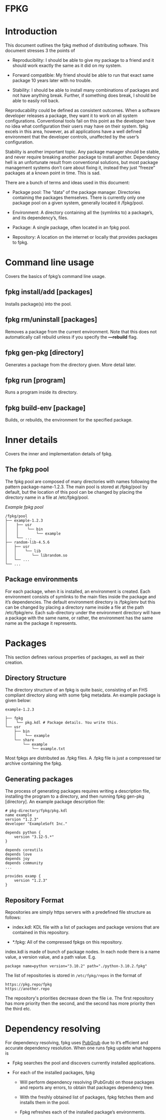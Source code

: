 # FPKG

# Introduction

This document outlines the fpkg method of distributing software. This document stresses 3 the points of

  - Reproducibility: I should be able to give my package to a friend and it should work exactly the same as it did on my system.

  - Forward compatible: My friend should be able to run that exact same package 10 years later with no trouble.

  - Stability: I should be able to install many combinations of packages and not have anything break. Further, if something does break, I should be able to easily roll back.

Reproducability could be defined as consistent outcomes. When a software developer releases a package, they want it to work on all system configurations. Conventional tools fail on this point as the developer have no idea what configuration their users may have on their system. fpkg excels in this area, however, as all applications have a well defined environment that the developer controls, unaffected by the user’s configuration.

Stability is another important topic. Any package manager should be stable, and never require breaking another package to install another. Dependency hell is an unfortunate result from conventional solutions, but most package management systems don’t care about fixing it, instead they just “freeze” packages at a known point in time. This is sad.

There are a bunch of terms and ideas used in this document:

  - Package pool: The “data” of the package manager. Directories containing the packages themselves. There is currently only one package pool on a given system, generally located it /fpkg/pool.

  - Environment: A directory containing all the (symlinks to) a package’s, and its dependency’s, files.

  - Package: A single package, often located in an fpkg pool.

  - Repository: A location on the internet or locally that provides packages to fpkg.

# Command line usage

Covers the basics of fpkg’s command line usage.

## fpkg install/add [packages]

Installs package(s) into the pool.

## fpkg rm/uninstall [packages]

Removes a package from the current environment. Note that this does not automatically call rebuild unless if you specify the **—rebuild** flag.

## fpkg gen-pkg [directory]

Generates a package from the directory given. More detail later.

## fpkg run [program]

Runs a program inside its directory.

## fpkg build-env [package]

Builds, or rebuilds, the environment for the specified package.


# Inner details

Covers the inner and implementation details of fpkg.

## The fpkg pool

The fpkg pool are composed of many directories with names following the pattern package-name-1.2.3. The main pool is stored at /fpkg/pool by default, but the location of this pool can be changed by placing the directory name in a file at  /etc/fpkg/pool.

*Example fpkg pool*

```
/fpkg/pool
├── example-1.2.3
│    ├── usr
│    │    └── bin
│    │        └── example
│    └── ...
├── random-lib-4.5.6
│   ├── usr
│   │    └── lib
│   │       └── librandom.so
│   └── ...
└── ...
```
## Package environments

For each package, when it is installed, an environment is created. Each environment consists of symlinks to the main files inside the package and it’s dependencies. The default environment directory is /fpkg/env but this can be changed by placing a directory name inside a file at the path /etc/fpkg/env. Each sub-directory under the environment directory will have a package with the same name, or rather, the environment has the same name as the package it represents.

# Packages

This section defines various properties of packages, as well as their creation.

## Directory Structure

The directory structure of an fpkg is quite basic, consisting of an FHS compliant directory along with some fpkg metadata. An example package is given below:
```
example-1.2.3

├── fpkg
│    └── pkg.kdl # Package details. You write this.
└── usr
    ├── bin
    │    └── example
    └── share
        └── example
            └── example.txt
```
Most fpkgs are distributed as .fpkg files. A .fpkg file is just a compressed tar archive containing the fpkg.

## Generating packages

The process of generating packages requires writing a description file, installing the program to a directory, and then running fpkg gen-pkg [directory]. An example package description file:
```
# pkg-directory/fpkg/pkg.kdl
name example
version "1.2.3"
developer "ExampleSoft Inc."

depends python {
	version "3.12-5.*"
}

depends coreutils
depends love
depends joy
depends community
...

provides examp {
	version "1.2.3"
}
```
## Repository Format

Repositories are simply https servers with a predefined file structure as follows:

- index.kdl: KDL file with a list of packages and package versions that are contained in this repository.

- *.fpkg: All of the compressed fpkgs on this repository.

index.kdl is made of bunch of package nodes. In each node there is a name value, a version value, and a path value. E.g.

```
package name=python version="3.10.2" path="./python-3.10.2.fpkg"
```

The list of repositories is stored in `/etc/fpkg/repos` in the format of

```
https://pkg.repo/fpkg
https://another.repo
```

The repository's priorities decrease down the file i.e. The first repository has more priority then the second, and the second has more priority then the third etc.

# Dependency resolving

For dependency resolving, fpkg uses [PubGrub](https://crates.io/crates/pubgrub) due to it’s efficient and accurate dependency resolution. When one runs fpkg update what happens is

  - Fpkg searches the pool and discovers currently installed applications.

  - For each of the installed packages, fpkg

    - Will perform dependency resolving (PubGrub) on those packages and reports any errors, to obtain that packages dependency tree.

    - With the freshly obtained list of packages, fpkg fetches them and installs them in the pool.

    - Fpkg refreshes each of the installed package’s environments.


